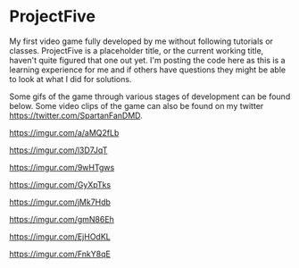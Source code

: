 # ProjectFive
My first video game fully developed by me without following tutorials or classes. ProjectFive is a placeholder title, or the current working title, haven't quite figured that one out yet. I'm posting the code here as this is a learning experience for me and if others have questions they might be able to look at what I did for solutions.

Some gifs of the game through various stages of development can be found below. Some video clips of the game can also be found on my twitter https://twitter.com/SpartanFanDMD. 

https://imgur.com/a/aMQ2fLb

https://imgur.com/l3D7JqT

https://imgur.com/9wHTgws

https://imgur.com/GyXpTks

https://imgur.com/jMk7Hdb

https://imgur.com/gmN86Eh

https://imgur.com/EjHOdKL

https://imgur.com/FnkY8qE
